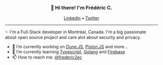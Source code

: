 <h3 align="center">👋 Hi there! I'm Frédéric C.</h3>
<p align="center">
  <a href="https://www.linkedin.com/in/frederic-choquette-b24277189/">Linkedin</a> •
  <a href="https://twitter.com/frederic2ec">Twitter</a>
</p>

---
✨ I'm a Full-Stack developer in Montréal, Canada. I'm a big passionate about open source project and care alot about security and privacy. 

- 🔭 I’m currently working on [Dune.JS](https://github.com/dunejs/dune.js), [Piston.JS](https://github.com/frederic2ec/piston) and more...
- 🌱 I’m currently learning [Typescript](https://www.typescriptlang.org/), [Golang](https://golang.org/) and [Firebase](http://firebase.google.com/)
- 📫 How to reach me: [@frederic2ec](https://twitter.com/frederic2ec)
